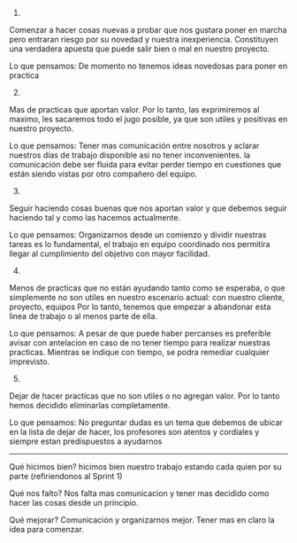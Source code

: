 1)
Comenzar a hacer cosas nuevas a probar que nos gustara poner en marcha pero entraran riesgo por su novedad y nuestra inexperiencia. Constituyen una verdadera apuesta que puede salir bien o mal en nuestro proyecto.

Lo que pensamos: De momento no tenemos ideas novedosas para poner en practica 

2)
Mas de practicas que aportan valor. Por lo tanto, las exprimiremos al maximo, les sacaremos todo el jugo posible, ya que son utiles y positivas en nuestro proyecto.

Lo que pensamos: Tener mas comunicación entre nosotros y aclarar nuestros días de trabajo disponible asi no tener inconvenientes. la comunicación debe ser fluida para evitar perder tiempo en cuestiones que están siendo vistas por otro compañero del equipo. 

3)
Seguir haciendo cosas buenas que nos aportan valor y que debemos seguir haciendo tal y como las hacemos actualmente.

Lo que pensamos: Organizarnos desde un comienzo y dividir nuestras tareas es lo fundamental, el trabajo en equipo coordinado nos permitira llegar al cumplimiento del objetivo con mayor facilidad.

4)
Menos de practicas que no están ayudando tanto como se esperaba, o que simplemente no son utiles en nuestro escenario actual: con nuestro cliente, proyecto, equipos Por lo tanto, tenemos que empezar a abandonar esta linea de trabajo o al menos parte de ella.

Lo que pensamos: A pesar de que puede haber percanses es preferible avisar con antelacion en caso de no tener tiempo para realizar nuestras practicas. Mientras se indique con tiempo, se podra remediar cualquier imprevisto. 



5)
Dejar de hacer practicas que no son utiles o no agregan valor. Por lo tanto hemos decidido eliminarlas completamente.

Lo que pensamos: No preguntar dudas es un tema que debemos de ubicar en la lista de dejar de hacer, los profesores son atentos y cordiales y siempre estan predispuestos a ayudarnos

-----------------------------------------------------------------------------------------------------------------------------------------------------------------------

Qué hicimos bien?
hicimos bien nuestro trabajo estando cada quien por su parte (refiriendonos al Sprint 1)

Qué nos falto? 
Nos falta mas comunicacion y tener mas decidido como hacer las cosas desde un principio.

Qué mejorar?
Comunicación y organizarnos mejor. Tener mas en claro la idea para comenzar.
